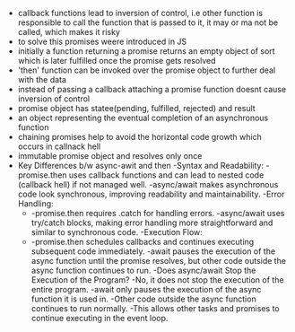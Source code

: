 - callback functions lead to inversion of control, i.e other function is responsible to call the function that is passed to it, it may or ma not be called, which makes it risky
- to solve this promises weere introduced in JS
- initially a function returning a promise returns an empty object of sort which is later fulfilled once the promise gets resolved
- 'then' function can be invoked over the promise object to further deal with the data
- instead of passing a callback attaching a promise function doesnt cause inversion of control
- promise object has statee(pending, fulfilled, rejected) and result
- an object representing the eventual completion of an asynchronous function
- chaining promises help to avoid the horizontal code growth which occurs in callnack hell
- immutable promise object and resolves only once
- Key Differences b/w async-awit and then
  -Syntax and Readability:
  -promise.then uses callback functions and can lead to nested code (callback hell) if not managed well.
  -async/await makes asynchronous code look synchronous, improving readability and maintainability.
  -Error Handling:
  - -promise.then requires .catch for handling errors.
    -async/await uses try/catch blocks, making error handling more straightforward and similar to synchronous code.
    -Execution Flow:
  - -promise.then schedules callbacks and continues executing subsequent code immediately.
    -await pauses the execution of the async function until the promise resolves, but other code outside the async function continues to run.
    -Does async/await Stop the Execution of the Program?
    -No, it does not stop the execution of the entire program.
    -await only pauses the execution of the async function it is used in.
    -Other code outside the async function continues to run normally.
    -This allows other tasks and promises to continue executing in the event loop.
